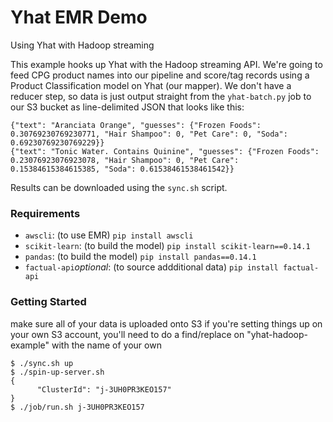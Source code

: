 # Yhat EMR Demo
Using Yhat with Hadoop streaming

This example hooks up Yhat with the Hadoop streaming API. We're going to feed 
CPG product names into our pipeline and score/tag records using a Product 
Classification model on Yhat (our mapper). We don't have a reducer step, so data
is just output straight from the `yhat-batch.py` job to our S3 bucket as 
line-delimited JSON that looks like this:

```
{"text": "Aranciata Orange", "guesses": {"Frozen Foods": 0.30769230769230771, "Hair Shampoo": 0, "Pet Care": 0, "Soda": 0.69230769230769229}}
{"text": "Tonic Water. Contains Quinine", "guesses": {"Frozen Foods": 0.23076923076923078, "Hair Shampoo": 0, "Pet Care": 0.15384615384615385, "Soda": 0.61538461538461542}}
```

Results can be downloaded using the `sync.sh` script.

### Requirements

- `awscli`: (to use EMR) `pip install awscli`
- `scikit-learn`: (to build the model) `pip install scikit-learn==0.14.1`
- `pandas`: (to build the model) `pip install pandas==0.14.1`
- `factual-api`*optional*: (to source addditional data) `pip install factual-api`

### Getting Started

make sure all of your data is uploaded onto S3
if you're setting things up on your own S3 account, you'll need to
do a find/replace on "yhat-hadoop-example" with the name of your own
```
$ ./sync.sh up
$ ./spin-up-server.sh
{
      "ClusterId": "j-3UH0PR3KEO157"
}
$ ./job/run.sh j-3UH0PR3KEO157
```
